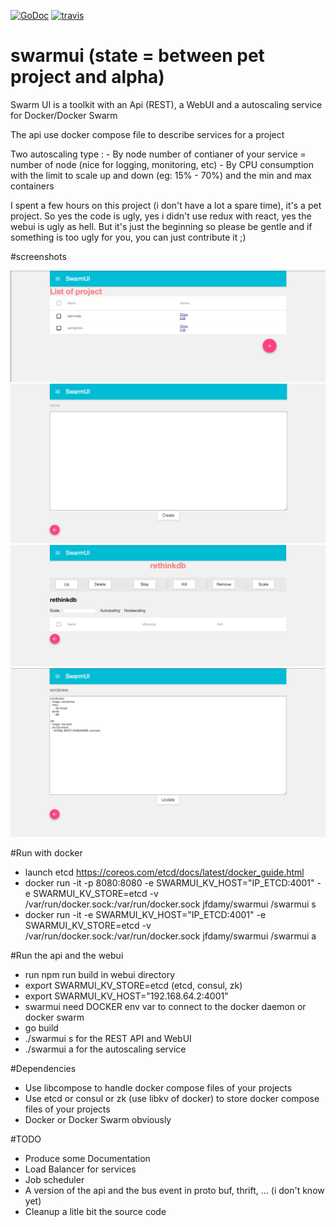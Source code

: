 [![GoDoc](https://godoc.org/github.com/jfdamy/SwarmUI?status.svg)](https://godoc.org/github.com/jfdamy/SwarmUI)
[![travis](https://travis-ci.org/jfdamy/SwarmUI.svg?branch=master)](https://travis-ci.org/jfdamy/SwarmUI.svg?branch=master)

# swarmui (state = between pet project and alpha)

Swarm UI is a toolkit with an Api (REST), a WebUI and a autoscaling service for Docker/Docker Swarm

The api use docker compose file to describe services for a project

Two autoscaling type : 
    - By node number of contianer of your service = number of node (nice for logging, monitoring, etc)
    - By CPU consumption with the limit to scale up and down (eg: 15% - 70%) and the min and max containers

I spent a few hours on this project (i don't have a lot a spare time), it's a pet project.
So yes the code is ugly, yes i didn't use redux with react, yes the webui is ugly as hell.
But it's just the beginning so please be gentle and if something is too ugly for you, you can just contribute it ;)


#screenshots

![Alt text](/doc/img/1.png?raw=true "List of project")
![Alt text](/doc/img/2.png?raw=true "Create a project (with docker compose file)")
![Alt text](/doc/img/3.png?raw=true "Manage a project")
![Alt text](/doc/img/4.png?raw=true "Edit a project (with docker compose file)")

#Run with docker
- launch etcd https://coreos.com/etcd/docs/latest/docker_guide.html 
- docker run -it -p 8080:8080 -e SWARMUI_KV_HOST="IP_ETCD:4001" -e SWARMUI_KV_STORE=etcd -v /var/run/docker.sock:/var/run/docker.sock jfdamy/swarmui /swarmui s
- docker run -it -e SWARMUI_KV_HOST="IP_ETCD:4001" -e SWARMUI_KV_STORE=etcd -v /var/run/docker.sock:/var/run/docker.sock jfdamy/swarmui /swarmui a

#Run the api and the webui
- run npm run build in webui directory
- export SWARMUI_KV_STORE=etcd (etcd, consul, zk)
- export SWARMUI_KV_HOST="192.168.64.2:4001"
- swarmui need DOCKER env var to connect to the docker daemon or docker swarm
- go build
- ./swarmui s for the REST API and WebUI
- ./swarmui a for the autoscaling service

#Dependencies
- Use libcompose to handle docker compose files of your projects
- Use etcd or consul or zk (use libkv of docker) to store docker compose files of your projects
- Docker or Docker Swarm obviously

#TODO

- Produce some Documentation
- Load Balancer for services
- Job scheduler
- A version of the api and the bus event in proto buf, thrift, ... (i don't know yet)
- Cleanup a litle bit the source code
